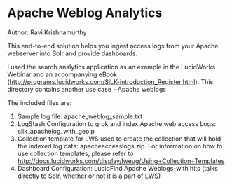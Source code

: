 Apache Weblog Analytics
=======================

Author: Ravi Krishnamurthy

This end-to-end solution helps you ingest access logs from your Apache webserver into Solr and provide dashboards. 

I used the search analytics application as an example in the LucidWorks Webinar and an accompanying eBook (http://programs.lucidworks.com/SiLK-introduction_Register.html). This directory contains another use case - Apache weblogs


The included files are:

1. Sample log file: apache\_weblog\_sample.txt
2. LogStash Configuration to grok and index Apache web access Logs: silk\_apachelog\_with\_geoip
3. Collection template for LWS used to create the collection that will hold the indexed log data: apacheaccesslogs.zip. For information on how to use collection templates, please refer to http://docs.lucidworks.com/display/lweug/Using+Collection+Templates
4. Dashboard Configuration: LucidFind Apache Weblogs-with hits (talks directly to Solr, whether or not it is a part of LWS)



